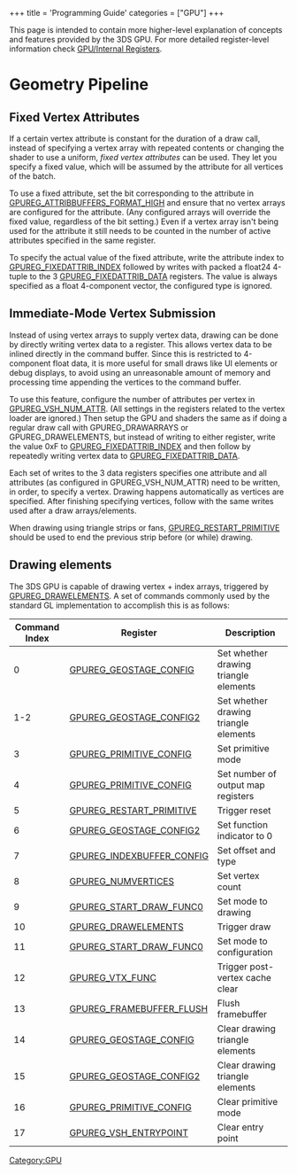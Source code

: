 +++
title = 'Programming Guide'
categories = ["GPU"]
+++

This page is intended to contain more higher-level explanation of
concepts and features provided by the 3DS GPU. For more detailed
register-level information check [GPU/Internal
Registers](GPU/Internal_Registers "wikilink").

# Geometry Pipeline

## Fixed Vertex Attributes

If a certain vertex attribute is constant for the duration of a draw
call, instead of specifying a vertex array with repeated contents or
changing the shader to use a uniform, *fixed vertex attributes* can be
used. They let you specify a fixed value, which will be assumed by the
attribute for all vertices of the batch.

To use a fixed attribute, set the bit corresponding to the attribute in
[GPUREG_ATTRIBBUFFERS_FORMAT_HIGH](GPU/Internal_Registers#gpureg_attribbuffers_format_high "wikilink")
and ensure that no vertex arrays are configured for the attribute. (Any
configured arrays will override the fixed value, regardless of the bit
setting.) Even if a vertex array isn't being used for the attribute it
still needs to be counted in the number of active attributes specified
in the same register.

To specify the actual value of the fixed attribute, write the attribute
index to
[GPUREG_FIXEDATTRIB_INDEX](GPU/Internal_Registers#gpureg_fixedattrib_index "wikilink")
followed by writes with packed a float24 4-tuple to the 3
[GPUREG_FIXEDATTRIB_DATA](GPU/Internal_Registers#gpureg_fixedattrib_data0 "wikilink")
registers. The value is always specified as a float 4-component vector,
the configured type is ignored.

## Immediate-Mode Vertex Submission

Instead of using vertex arrays to supply vertex data, drawing can be
done by directly writing vertex data to a register. This allows vertex
data to be inlined directly in the command buffer. Since this is
restricted to 4-component float data, it is more useful for small draws
like UI elements or debug displays, to avoid using an unreasonable
amount of memory and processing time appending the vertices to the
command buffer.

To use this feature, configure the number of attributes per vertex in
[GPUREG_VSH_NUM_ATTR](GPU/Internal_Registers#gpureg_vsh_num_attr "wikilink").
(All settings in the registers related to the vertex loader are
ignored.) Then setup the GPU and shaders the same as if doing a regular
draw call with GPUREG_DRAWARRAYS or GPUREG_DRAWELEMENTS, but instead of
writing to either register, write the value 0xF to
[GPUREG_FIXEDATTRIB_INDEX](GPU/Internal_Registers#gpureg_fixedattrib_index "wikilink")
and then follow by repeatedly writing vertex data to
[GPUREG_FIXEDATTRIB_DATA](GPU/Internal_Registers#gpureg_fixedattrib_datai "wikilink").

Each set of writes to the 3 data registers specifies one attribute and
all attributes (as configured in GPUREG_VSH_NUM_ATTR) need to be
written, in order, to specify a vertex. Drawing happens automatically as
vertices are specified. After finishing specifying vertices, follow with
the same writes used after a draw arrays/elements.

When drawing using triangle strips or fans,
[GPUREG_RESTART_PRIMITIVE](GPU/Internal_Registers#gpureg_restart_primitive "wikilink")
should be used to end the previous strip before (or while) drawing.

## Drawing elements

The 3DS GPU is capable of drawing vertex + index arrays, triggered by
[GPUREG_DRAWELEMENTS](GPU/Internal_Registers#gpureg_drawelements "wikilink").
A set of commands commonly used by the standard GL implementation to
accomplish this is as follows:

| Command Index | Register                                                                                 | Description                           |
|---------------|------------------------------------------------------------------------------------------|---------------------------------------|
| 0             | [GPUREG_GEOSTAGE_CONFIG](GPU/Internal_Registers#gpureg_geostage_config "wikilink")       | Set whether drawing triangle elements |
| 1-2           | [GPUREG_GEOSTAGE_CONFIG2](GPU/Internal_Registers#gpureg_geostage_config2 "wikilink")     | Set whether drawing triangle elements |
| 3             | [GPUREG_PRIMITIVE_CONFIG](GPU/Internal_Registers#gpureg_primitive_config "wikilink")     | Set primitive mode                    |
| 4             | [GPUREG_PRIMITIVE_CONFIG](GPU/Internal_Registers#gpureg_primitive_config "wikilink")     | Set number of output map registers    |
| 5             | [GPUREG_RESTART_PRIMITIVE](GPU/Internal_Registers#gpureg_restart_primitive "wikilink")   | Trigger reset                         |
| 6             | [GPUREG_GEOSTAGE_CONFIG2](GPU/Internal_Registers#gpureg_geostage_config2 "wikilink")     | Set function indicator to 0           |
| 7             | [GPUREG_INDEXBUFFER_CONFIG](GPU/Internal_Registers#gpureg_indexbuffer_config "wikilink") | Set offset and type                   |
| 8             | [GPUREG_NUMVERTICES](GPU/Internal_Registers#gpureg_numvertices "wikilink")               | Set vertex count                      |
| 9             | [GPUREG_START_DRAW_FUNC0](GPU/Internal_Registers#gpureg_start_draw_func0 "wikilink")     | Set mode to drawing                   |
| 10            | [GPUREG_DRAWELEMENTS](GPU/Internal_Registers#gpureg_drawelements "wikilink")             | Trigger draw                          |
| 11            | [GPUREG_START_DRAW_FUNC0](GPU/Internal_Registers#gpureg_start_draw_func0 "wikilink")     | Set mode to configuration             |
| 12            | [GPUREG_VTX_FUNC](GPU/Internal_Registers#gpureg_vtx_func "wikilink")                     | Trigger post-vertex cache clear       |
| 13            | [GPUREG_FRAMEBUFFER_FLUSH](GPU/Internal_Registers#gpureg_framebuffer_flush "wikilink")   | Flush framebuffer                     |
| 14            | [GPUREG_GEOSTAGE_CONFIG](GPU/Internal_Registers#gpureg_geostage_config "wikilink")       | Clear drawing triangle elements       |
| 15            | [GPUREG_GEOSTAGE_CONFIG2](GPU/Internal_Registers#gpureg_geostage_config2 "wikilink")     | Clear drawing triangle elements       |
| 16            | [GPUREG_PRIMITIVE_CONFIG](GPU/Internal_Registers#gpureg_primitive_config "wikilink")     | Clear primitive mode                  |
| 17            | [GPUREG_VSH_ENTRYPOINT](GPU/Internal_Registers#gpureg_vsh_entrypoint "wikilink")         | Clear entry point                     |

[Category:GPU](Category:GPU "wikilink")
